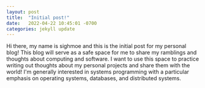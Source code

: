 ```yaml
---
layout: post
title:  "Initial post!"
date:   2022-04-22 10:45:01 -0700
categories: jekyll update
---
```

Hi there, my name is sighmoe and this is the initial post for my personal blog! This blog will serve as a safe space for me to share my ramblings and thoughts about computing and software. I want to use this space to practice writing out thoughts about my personal projects and share them with the world! I'm generally interested in systems programming with a particular emphasis on operating systems, databases, and distributed systems.